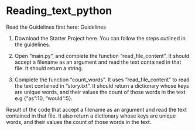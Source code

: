 # Reading_text_python


Read the Guidelines first here: Guidelines

1.  Download the Starter Project here. You can follow the steps outlined in the guidelines.

2.  Open “main.py”, and complete the function “read_file_content”. It should accept a filename as an argument and read the text contained in that file. It should return a string.

3.  Complete the function “count_words”. It uses “read_file_content” to read the text contained in “story.txt”. It should return a dictionary whose keys are unique words, and their values the count of those words in the text e.g {“as”:10, “would”:5}.



Result of the code that accept a filename as an argument and read the text contained in that file. It also return a dictionary whose keys are unique words, and their values the count of those words in the text.
